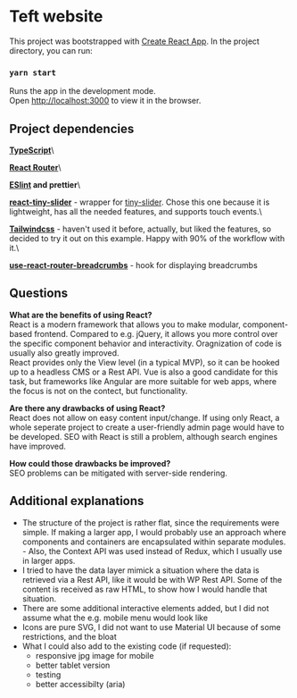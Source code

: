 # Teft website

This project was bootstrapped with [Create React App](https://github.com/facebook/create-react-app).
In the project directory, you can run:

### `yarn start`

Runs the app in the development mode.\
Open [http://localhost:3000](http://localhost:3000) to view it in the browser.

## Project dependencies

**[TypeScript](https://www.typescriptlang.org/)**\

**[React Router](https://reactrouter.com/)**\

**[ESlint](https://eslint.org/) and prettier**\

**[react-tiny-slider](https://www.npmjs.com/package/react-tiny-slider)** - wrapper for [tiny-slider](https://github.com/ganlanyuan/tiny-slider). Chose this one because it is lightweight, has all the needed features, and supports touch events.\

**[Tailwindcss](https://www.npmjs.com/package/react-tiny-slider)** - haven't used it before, actually, but liked the features, so decided to try it out on this example. Happy with 90% of the workflow with it.\

**[use-react-router-breadcrumbs](https://www.npmjs.com/package/use-react-router-breadcrumbs)** - hook for displaying breadcrumbs

## Questions

**What are the benefits of using React?**\
React is a modern framework that allows you to make modular, component-based frontend. Compared to e.g. jQuery, it allows you more control over the specific component behavior and interactivity. Oragnization of code is usually also greatly improved.\
React provides only the View level (in a typical MVP), so it can be hooked up to a headless CMS or a Rest API. Vue is also a good candidate for this task, but frameworks like Angular are more suitable for web apps, where the focus is not on the contect, but functionality.

**Are there any drawbacks of using React?**\
React does not allow on easy content input/change. If using only React, a whole seperate project to create a user-friendly admin page would have to be developed. SEO with React is still a problem, although search engines have improved. 

**How could those drawbacks be improved?**\
SEO problems can be mitigated with server-side rendering.

## Additional explanations

- The structure of the project is rather flat, since the requirements were simple. If making a larger app, I would probably use an approach where components and containers are encapsulated within separate modules. - Also, the Context API was used instead of Redux, which I usually use in larger apps. 
- I tried to have the data layer mimick a situation where the data is retrieved via a Rest API, like it would be with WP Rest API. Some of the content is received as raw HTML, to show how I would handle that situation.
- There are some additional interactive elements added, but I did not assume what the e.g. mobile menu would look like
- Icons are pure SVG, I did not want to use Material UI because of some restrictions, and the bloat
- What I could also add to the existing code (if requested): 
  - responsive jpg image for mobile
  - better tablet version
  - testing
  - better accessibilty (aria)
